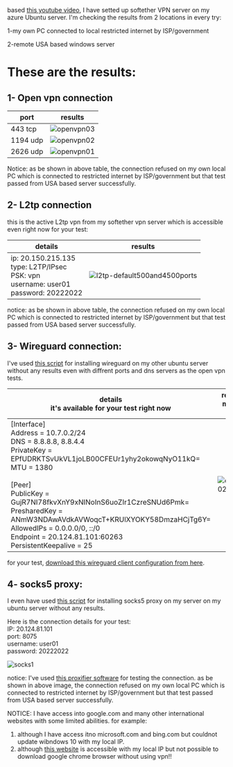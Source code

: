 based [this youtube video](https://www.youtube.com/watch?v=H9157KFBPdc), I have setted up softether VPN server on my azure Ubuntu server.
I'm checking the results from 2 locations in every try:

1-my own PC connected to local restricted internet by ISP/government

2-remote USA based windows server

# These are the results:
## 1- Open vpn connection
port|results
-|-
443 tcp|![openvpn03](https://user-images.githubusercontent.com/64577273/196978432-bc63737e-a7aa-442b-9877-7a15079a049c.jpg)
1194 udp|![openvpn02](https://user-images.githubusercontent.com/64577273/196978704-fad2fd73-95cb-44ef-9637-08d8d02e0503.jpg)
2626 udp|![openvpn01](https://user-images.githubusercontent.com/64577273/196978197-950e42bc-81db-4a1e-9eab-f3a58e240b6e.jpg)

Notice: as be shown in above table, the connection refused on my own local PC which is connected to restricted internet by ISP/government but that test passed from USA based server successfully.

## 2- L2tp connection
this is the active L2tp vpn from my softether vpn server which is accessible even right now for your test:

details|results
-|-
ip: 20.150.215.135<br>type: L2TP/IPsec<br>PSK: vpn<br>username: user01<br>password: 20222022|![l2tp-default500and4500ports](https://user-images.githubusercontent.com/64577273/196980481-1284996d-51ec-41b7-a3c4-6e3bbf5e85ff.jpg)


notice: as be shown in above table, the connection refused on my own local PC which is connected to restricted internet by ISP/government but that test passed from USA based server successfully.

## 3- Wireguard connection:
I've used [this script](https://github.com/Nyr/wireguard-install) for installing wireguard on my other ubuntu server without any results even with diffrent ports and dns servers as the open vpn tests.

details<br>it's available for your test right now|result on my local PC
-|-
[Interface]<br>Address = 10.7.0.2/24<br>DNS = 8.8.8.8, 8.8.4.4<br>PrivateKey = EPfUDRKTSvUkVL1joLB00CFEUr1yhy2okowqNyO11kQ=<br>MTU = 1380<br><br>[Peer]<br>PublicKey = GujR7NI78fkvXnY9xNINoInS6uoZIr1CzreSNUd6Pmk=<br>PresharedKey = ANmW3NDAwAVdkAVWoqcT+KRUlXYOKY58DmzaHCjTg6Y=<br>AllowedIPs = 0.0.0.0/0, ::/0<br>Endpoint = 20.124.81.101:60263<br>PersistentKeepalive = 25|![openvpn02](https://user-images.githubusercontent.com/64577273/196988275-8f63c677-019c-4290-be98-b0130fa86bfa.jpg)

for your test, [download this wireguard client configuration from here](https://github.com/imahdio/VPN-issue/files/9831486/60263.zip).

## 4- socks5 proxy:
I even have used [this script](https://github.com/snoyiatk/3proxy) for installing socks5 proxy on my server on my ubuntu server without any results.

Here is the connection details for your test:<br>
IP: 20.124.81.101<br>
port: 8075<br>
username: user01<br>
password: 20222022<br>

![socks1](https://user-images.githubusercontent.com/64577273/196996481-bb9f1198-7656-4a8c-9145-69fb3ef9842b.jpg)

notice: I've used [this proxifier software](https://github.com/imahdio/VPN-issue/files/9831787/Proxifier.4.07.%2B.Portable.zip) for testing the connection. as be shown in above image, the connection refused on my own local PC which is connected to restricted internet by ISP/government but that test passed from USA based server successfully.

NOTICE: I have access into google.com and many other international websites with some limited abilities. for example:
1. although I have access itno microsoft.com and bing.com but couldnot update wibndows 10 with my local IP.
2. although [this website](https://www.google.com/chrome/) is accessible with my local IP but not possible to download google chrome browser without using vpn!!

